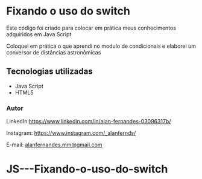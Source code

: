 # Fixando o uso do switch

Este código foi criado para colocar em prática meus conhecimentos adquiridos em Java Script 

Coloquei em prática o que aprendi no modulo de condicionais e elaborei um conversor de distâncias astronômicas 


## Tecnologias utilizadas

* Java Script
* HTML5

### Autor

LinkedIn:https://www.linkedin.com/in/alan-fernandes-03096317b/

Instagram: https://www.instagram.com/_alanfernds/

E-mail: alanfernandes.mm@gmail.com

# JS---Fixando-o-uso-do-switch
